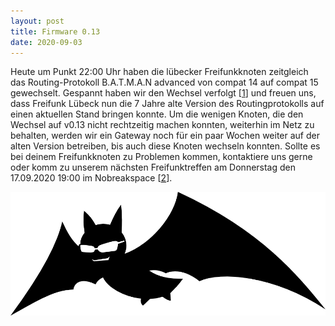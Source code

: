 ```yaml
---
layout: post
title: Firmware 0.13 
date: 2020-09-03
---
```


Heute um Punkt 22:00 Uhr haben die lübecker Freifunkknoten zeitgleich das Routing-Protokoll B.A.T.M.A.N advanced von compat 14 auf compat 15 gewechselt. Gespannt haben wir den Wechsel verfolgt [[1]] und freuen uns, dass Freifunk Lübeck nun die 7 Jahre alte Version des Routingprotokolls auf einen aktuellen Stand bringen konnte. Um die wenigen Knoten, die den Wechsel auf v0.13 nicht rechtzeitig machen konnten, weiterhin im Netz zu behalten, werden wir ein Gateway noch für ein paar Wochen weiter auf der alten Version betreiben, bis auch diese Knoten wechseln konnten. 
Sollte es bei deinem Freifunkknoten zu Problemen kommen, kontaktiere uns gerne oder komm zu unserem nächsten Freifunktreffen am Donnerstag den 17.09.2020 19:00 im Nobreakspace [[2]].

![batman-adv](/images/batlogo_transparent.png)

[1]: https://monitor.luebeck.freifunk.net/d/aqR0RBHGz/batman-migration?orgId=1&from=1598220000000&to=1599256799000
[2]: https://luebeck.freifunk.net/treffen.html

